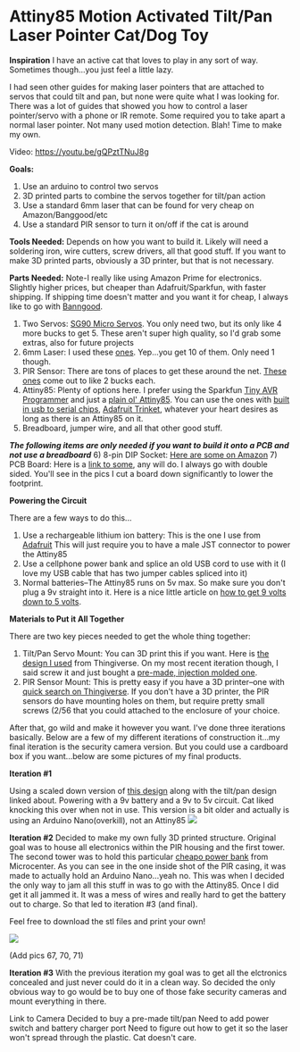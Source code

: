 # Attiny85 Motion Activated Tilt/Pan Laser Pointer Cat/Dog Toy

<b>Inspiration</b>
I have an active cat that loves to play in any sort of way. Sometimes though...you just feel a little lazy.

I had seen other guides for making laser pointers that are attached to servos that could tilt and pan, but none were quite what I was looking for. There was a lot of guides that showed you how to control a laser pointer/servo with a phone or IR remote. Some required you to take apart a normal laser pointer. Not many used motion detection. Blah! Time to make my own.

Video: https://youtu.be/gQPztTNuJ8g

<b>Goals:</b>
1. Use an arduino to control two servos
2. 3D printed parts to combine the servos together for tilt/pan action
3. Use a standard 6mm laser that can be found for very cheap on Amazon/Banggood/etc
4. Use a standard PIR sensor to turn it on/off if the cat is around

<b>Tools Needed:</b>
Depends on how you want to build it. Likely will need a soldering iron, wire cutters, screw drivers, all that good stuff. If you want to make 3D printed parts, obviously a 3D printer, but that is not necessary.

<b>Parts Needed:</b>
Note-I really like using Amazon Prime for electronics. Slightly higher prices, but cheaper than Adafruit/Sparkfun, with faster shipping. If shipping time doesn't matter and you want it for cheap, I always like to go with <a href="http://www.banggood.com">Banngood</a>.

1) Two Servos: <a href="https://www.amazon.com/TowerPro-SG90-Micro-Servo-2pk/dp/B01608II3Q/ref=sr_1_2?s=toys-and-games&ie=UTF8&qid=1492046990&sr=1-2&keywords=servo">SG90 Micro Servos</a>. You only need two, but its only like 4 more bucks to get 5. These aren't super high quality, so I'd grab some extras, also for future projects
2) 6mm Laser: I used these <a href="https://www.amazon.com/Greatwell-650nm-Laser-Module-Copper/dp/B01J7WFIOY/ref=sr_1_1?s=toys-and-games&ie=UTF8&qid=1492047083&sr=1-1&keywords=6mm+laser">ones</a>. Yep...you get 10 of them. Only need 1 though.
3) PIR Sensor: There are tons of places to get these around the net. <a href="https://www.amazon.com/EMY-HC-SR501-Pyroelectric-Infrared-Detector/dp/B00FDPO9B8/ref=sr_1_1?rps=1&ie=UTF8&qid=1492047279&sr=8-1&keywords=pir+sensor&refinements=p_85%3A2470955011">These ones</a> come out to like 2 bucks each.
4) Attiny85: Plenty of options here. I prefer using the Sparkfun <a href="https://www.sparkfun.com/products/11801">Tiny AVR Programmer</a> and just a <a href="https://www.amazon.com/ATMEL-ATTINY85-20PU-8-BIT-20MHz-MCU/dp/B00PT4XU04/ref=sr_1_3?rps=1&ie=UTF8&qid=1492047811&sr=8-3&keywords=attiny85&refinements=p_85%3A2470955011">plain ol' Attiny85</a>. You can use the ones with <a href="https://www.amazon.com/UEB-Digispark-Kickstarter-Attiny85-Development/dp/B01N59NDG0/ref=sr_1_1?rps=1&ie=UTF8&qid=1492048010&sr=8-1&keywords=attiny85&refinements=p_85%3A2470955011">built in usb to serial chips</a>, <a href="https://www.adafruit.com/product/1501">Adafruit Trinket</a>, whatever your heart desires as long as there is an Attiny85 on it.
5) Breadboard, jumper wire, and all that other good stuff.

<b><i>The following items are only needed if you want to build it onto a PCB and not use a breadboard</i></b>
6) 8-pin DIP Socket: <a href="https://www.sparkfun.com/products/11801">Here are some on Amazon</a>
7) PCB Board: Here is a <a href="https://www.amazon.com/Paxcoo-Double-Sided-Board-Prototype/dp/B01M7R5YIB/ref=sr_1_2?ie=UTF8&qid=1492048133&sr=8-2-spons&keywords=pcb&psc=1">link to some</a>, any will do. I always go with double sided. You'll see in the pics I cut a board down significantly to lower the footprint.</i></b>

<b>Powering the Circuit</b>

There are a few ways to do this...
1) Use a rechargeable lithium ion battery: This is the one I use from <a href="https://www.adafruit.com/product/1578">Adafruit</a> This will just require you to have a male JST connector to power the Attiny85
2) Use a cellphone power bank and splice an old USB cord to use with it (I love my USB cable that has two jumper cables spliced into it)
3) Normal batteries–The Attiny85 runs on 5v max. So make sure you don't plug a 9v straight into it. Here is a nice little article on <a href="http://electronics.stackexchange.com/questions/8112/how-do-i-convert-9-v-dc-to-5-v">how to get 9 volts down to 5 volts</a>.

<b>Materials to Put it All Together</b>

There are two key pieces needed to get the whole thing together:
1) Tilt/Pan Servo Mount: You can 3D print this if you want. Here is <a href="http://www.thingiverse.com/thing:708819">the design I used</a> from Thingiverse. On my most recent iteration though, I said screw it and just bought a <a href="https://www.amazon.com/Camera-Platform-Anti-Vibration-Mount-servo/dp/B00FHRVI5C/ref=pd_cp_147_4?_encoding=UTF8&pd_rd_i=B00FHRVI5C&pd_rd_r=33T20EFP0FE4W4HJW9MJ&pd_rd_w=rnJKE&pd_rd_wg=3U1Pi&psc=1&refRID=33T20EFP0FE4W4HJW9MJ">pre-made, injection molded one</a>.
2) PIR Sensor Mount: This is pretty easy if you have a 3D printer–one with <a href="http://www.thingiverse.com/search?q=pir+sensor&sa=">quick search on Thingiverse</a>. If you don't have a 3D printer, the PIR sensors do have mounting holes on them, but require pretty small screws (2/56 that you could attached to the enclosure of your choice.

After that, go wild and make it however you want. I've done three iterations basically. Below are a few of my different iterations of construction it...my final iteration is the security camera version. But you could use a cardboard box if you want...below are some pictures of my final products.

<b>Iteration #1</b>

Using a scaled down version of <a href="http://www.thingiverse.com/thing:607652">this design</a> along with the tilt/pan design linked about. Powering with a 9v battery and a 9v to 5v circuit. Cat liked knocking this over when not in use. This version is a bit older and actually is using an Arduino Nano(overkill), not an Attiny85
<img src="https://github.com/tonylandek/attiny85_cat_laser_pointer_machine/blob/master/kittylaser.JPG?raw=true"></img>

<b>Iteration #2</b>
Decided to make my own fully 3D printed structure. Original goal was to house all electronics within the PIR housing and the first tower. The second tower was to hold this particular <a href="http://www.microcenter.com/product/447266/2,600mAh_Power_Bank_Battery_Charger_for_Mobile_Devices_-_White">cheapo power bank</a> from Microcenter. As you can see in the one inside shot of the PIR casing, it was made to actually hold an Arduino Nano...yeah no. This was when I decided the only way to jam all this stuff in was to go with the Attiny85. Once I did get it all jammed it. It was a mess of wires and really hard to get the battery out to charge. So that led to iteration #3 (and final).

Feel free to download the stl files and print your own!

<img src="https://github.com/tonylandek/attiny85_cat_laser_pointer_machine/blob/master/3D%20Render.jpg?raw=true"></img>

(Add pics 67, 70, 71)

<b>Iteration #3</b>
With the previous iteration my goal was to get all the elctronics concealed and just never could do it in a clean way. So decided the only obvious way to go would be to buy one of those fake security cameras and mount everything in there.

Link to Camera
Decided to buy a pre-made tilt/pan
Need to add power switch and battery charger port
Need to figure out how to get it so the laser won't spread through the plastic. Cat doesn't care.
